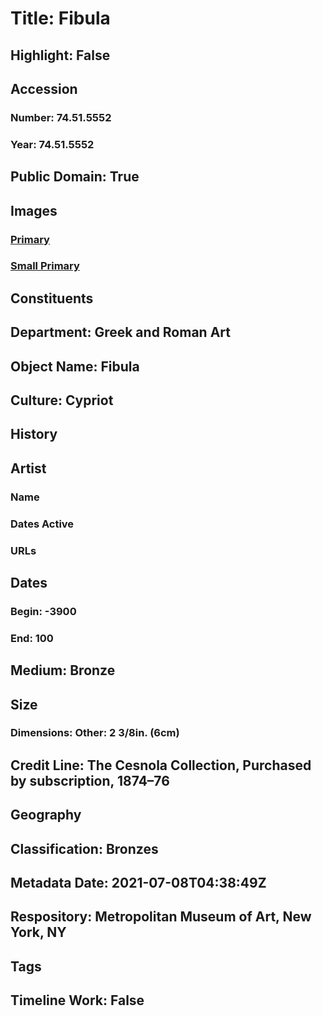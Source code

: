 # Title: Fibula
## Highlight: False
## Accession
### Number: 74.51.5552
### Year: 74.51.5552
## Public Domain: True
## Images
### [Primary](https://images.metmuseum.org/CRDImages/gr/original/DP20048.jpg)
### [Small Primary](https://images.metmuseum.org/CRDImages/gr/web-large/DP20048.jpg)
## Constituents
## Department: Greek and Roman Art
## Object Name: Fibula
## Culture: Cypriot
## History
## Artist
### Name
### Dates Active
### URLs
## Dates
### Begin: -3900
### End: 100
## Medium: Bronze
## Size
### Dimensions: Other: 2 3/8in. (6cm)
## Credit Line: The Cesnola Collection, Purchased by subscription, 1874–76
## Geography
## Classification: Bronzes
## Metadata Date: 2021-07-08T04:38:49Z
## Respository: Metropolitan Museum of Art, New York, NY
## Tags
## Timeline Work: False